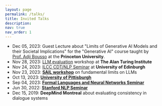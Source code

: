 ```yaml
---
layout: page
permalink: /talks/
title: Invited Talks
description:  
nav: true
nav_order: 1
---
```


- Dec 05, 2023: Guest Lecture about "Limits of Generative AI Models and their Societal Implications" for the "Generative AI" course taught by [Prof. Adji Bousso](https://vertaix.princeton.edu/) at the **Princeton University**.
- Nov 28, 2023: [LLM evaluation](https://sites.google.com/view/fm-eval-workshop/home) workshop at **The Alan Turing Institute**
- Nov 24, 2023: [ILCC CDT/NLP Seminar](https://web.inf.ed.ac.uk/ilcc/news-events/seminars-2023/nuaha-dziri-seminar) at **University of Edinburgh**
- Nov 23, 2023: **[SAIL workshop](https://sites.google.com/view/sail-ws-llms/program)** on fundamental limits on LLMs
- Oct 13, 2023: **[University of Pittisburgh](https://calendar.pitt.edu/event/cs_seminar_faith_and_fate_limits_of_transformers_on_compositionality)**
- Sep 04, 2023: **[Formal Languages and Neural Networks Seminar](https://flann.super.site/)**
- Jun 30, 2022: **[Stanford NLP Seminar](https://nlp.stanford.edu/seminar/details/nouhadziri.shtml)**
- Dec 15, 2019: **DeepMind Montreal** about evaluating consistency in dialogue systems